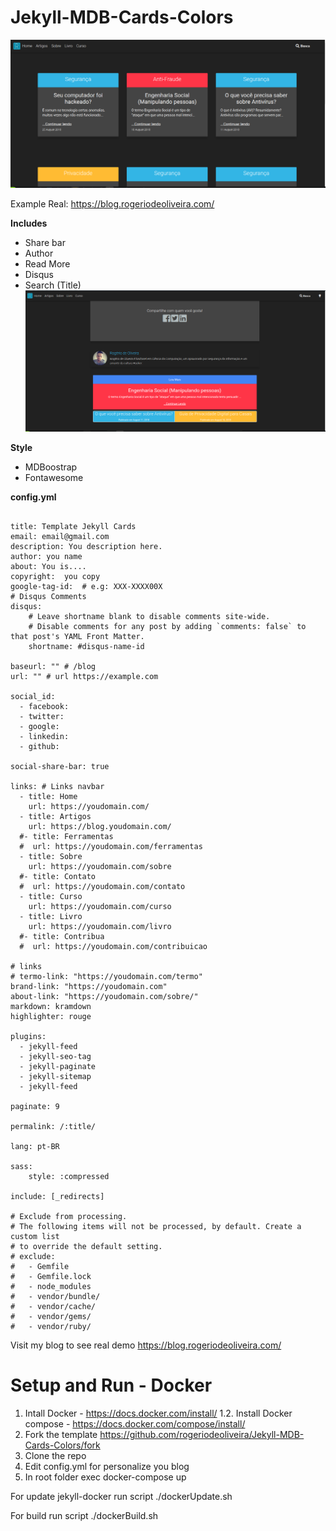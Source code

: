 # Jekyll-MDB-Cards-Colors
![Index](https://raw.githubusercontent.com/rogeriodeoliveira/Jekyll-MDB-Cards-Colors/master/IndexBlog.png)

      

Example Real: https://blog.rogeriodeoliveira.com/

**Includes**
* Share bar
* Author
* Read More
* Disqus
* Search (Title)
![Share bar AuthorRead More](https://raw.githubusercontent.com/rogeriodeoliveira/Jekyll-MDB-Cards-Colors/master/PostShareBarAutorReadmore.png)


**Style**
* MDBoostrap
* Fontawesome

**config.yml**

```

title: Template Jekyll Cards
email: email@gmail.com
description: You description here.
author: you name
about: You is.... 
copyright:  you copy
google-tag-id:  # e.g: XXX-XXXX00X
# Disqus Comments
disqus:
    # Leave shortname blank to disable comments site-wide.
    # Disable comments for any post by adding `comments: false` to that post's YAML Front Matter.
    shortname: #disqus-name-id

baseurl: "" # /blog
url: "" # url https://example.com

social_id:
  - facebook:
  - twitter:
  - google:
  - linkedin:
  - github:

social-share-bar: true

links: # Links navbar
  - title: Home
    url: https://youdomain.com/
  - title: Artigos
    url: https://blog.youdomain.com/
  #- title: Ferramentas
  #  url: https://youdomain.com/ferramentas
  - title: Sobre
    url: https://youdomain.com/sobre
  #- title: Contato
  #  url: https://youdomain.com/contato
  - title: Curso
    url: https://youdomain.com/curso
  - title: Livro
    url: https://youdomain.com/livro
  #- title: Contribua
  #  url: https://youdomain.com/contribuicao

# links
# termo-link: "https://youdomain.com/termo"
brand-link: "https://youdomain.com"
about-link: "https://youdomain.com/sobre/"
markdown: kramdown
highlighter: rouge

plugins:
  - jekyll-feed
  - jekyll-seo-tag
  - jekyll-paginate
  - jekyll-sitemap
  - jekyll-feed

paginate: 9

permalink: /:title/

lang: pt-BR

sass:
    style: :compressed

include: [_redirects]

# Exclude from processing.
# The following items will not be processed, by default. Create a custom list
# to override the default setting.
# exclude:
#   - Gemfile
#   - Gemfile.lock
#   - node_modules
#   - vendor/bundle/
#   - vendor/cache/
#   - vendor/gems/
#   - vendor/ruby/

```

Visit my blog to see real demo https://blog.rogeriodeoliveira.com/

# Setup and Run - Docker
1. Intall Docker - https://docs.docker.com/install/
1.2. Install Docker compose - https://docs.docker.com/compose/install/
2. Fork the template https://github.com/rogeriodeoliveira/Jekyll-MDB-Cards-Colors/fork
3. Clone the repo
4. Edit config.yml for personalize you blog
5. In root folder exec docker-compose up

For update jekyll-docker run script ./dockerUpdate.sh

For build run script ./dockerBuild.sh

